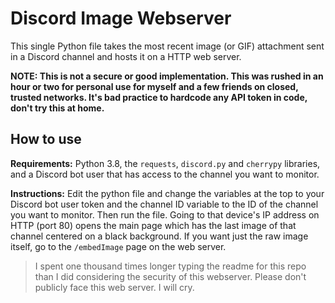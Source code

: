 # Discord Image Webserver

This single Python file takes the most recent image (or GIF) attachment sent in a Discord channel and hosts it on a HTTP web server.

**NOTE: This is not a secure or good implementation. This was rushed in an hour or two for personal use for myself and a few friends on closed, trusted networks. It's bad practice to hardcode any API token in code, don't try this at home.**

## How to use

**Requirements:** Python 3.8, the `requests`, `discord.py` and `cherrypy` libraries, and a Discord bot user that has access to the channel you want to monitor.

**Instructions:** Edit the python file and change the variables at the top to your Discord bot user token and the channel ID variable to the ID of the channel you want to monitor. Then run the file. Going to that device's IP address on HTTP (port 80) opens the main page which has the last image of that channel centered on a black background. If you want just the raw image itself, go to the `/embedImage` page on the web server.

> I spent one thousand times longer typing the readme for this repo than I did considering the security of this webserver. Please don't publicly face this web server. I will cry.
